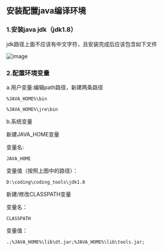 ## 安装配置java编译环境
### 1.安装java jdk（jdk1.8）
 
jdk路径上面不应该有中文字符，且安装完成后应该包含如下文件

![image](https://user-images.githubusercontent.com/55281287/128583968-85d70e92-cf8f-4cc9-b5ae-98b684d89189.png)

 
### 2.配置环境变量

a.用户变量:编辑path路径，新建两条路径
```
%JAVA_HOME%\bin
```
```
%JAVA_HOME%\jre\bin
```
b.系统变量

新建JAVA_HOME变量

变量名:
```
JAVA_HOME
```
变量值（按照上图中的路径）：
```
D:\coding\coding_tools\jdk1.8
```

新建/修改CLASSPATH变量
 
变量名：
```
CLASSPATH
```
变量值：
```
.;%JAVA_HOME%\lib\dt.jar;%JAVA_HOME%\lib\tools.jar;
```







